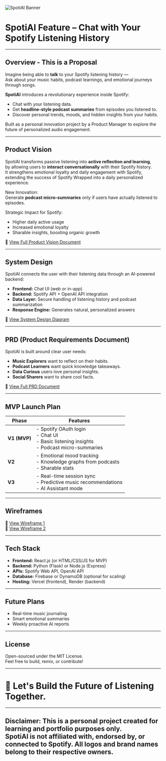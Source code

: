 ![SpotiAI Banner](./docs/assets/spotiAI_banner.png)


# SpotiAI Feature – Chat with Your Spotify Listening History

---

## Overview - This is a Proposal 
Imagine being able to **talk** to your Spotify listening history —  
Ask about your music habits, podcast learnings, and emotional journeys through songs.

**SpotiAI** introduces a revolutionary experience inside Spotify:  
- Chat with your listening data.
- Get **headline-style podcast summaries** from episodes you listened to.
- Discover personal trends, moods, and hidden insights from your habits.

Built as a personal innovation project by a Product Manager to explore the future of personalized audio engagement.

---

## Product Vision
SpotiAI transforms passive listening into **active reflection and learning**,  
by allowing users to **interact conversationally** with their Spotify history.  
It strengthens emotional loyalty and daily engagement with Spotify, extending the success of Spotify Wrapped into a daily personalized experience.

New Innovation:  
Generate **podcast micro-summaries** only if users have actually listened to episodes.

Strategic Impact for Spotify:  
- Higher daily active usage
- Increased emotional loyalty
- Sharable insights, boosting organic growth

📂 [View Full Product Vision Document](docs/Product_Vision.md)

---

## System Design
SpotiAI connects the user with their listening data through an AI-powered backend:

- **Frontend:** Chat UI (web or in-app)
- **Backend:** Spotify API + OpenAI API integration
- **Data Layer:** Secure handling of listening history and podcast summarization
- **Response Engine:** Generates natural, personalized answers

📂 [View System Design Diagram](docs/System_Design.png)

---

## PRD (Product Requirements Document)
SpotiAI is built around clear user needs:

- **Music Explorers** want to reflect on their habits.
- **Podcast Learners** want quick knowledge takeaways.
- **Data Curious** users love personal insights.
- **Social Sharers** want to share cool facts.

📂 [View Full PRD Document](docs/PRD.md)

---

## MVP Launch Plan

| Phase | Features |
|-------|----------|
| **V1 (MVP)** | - Spotify OAuth login<br>- Chat UI<br>- Basic listening insights<br>- Podcast micro-summaries |
| **V2** | - Emotional mood tracking<br>- Knowledge graphs from podcasts<br>- Sharable stats |
| **V3** | - Real-time session sync<br>- Predictive music recommendations<br>- AI Assistant mode |

---

## Wireframes

📂 [View Wireframe 1](docs/Wireframe1.png)  
📂 [View Wireframe 2](docs/Wireframe2.png)



---

## Tech Stack
- **Frontend:** React.js (or HTML/CSS/JS for MVP)
- **Backend:** Python (Flask) or Node.js (Express)
- **APIs:** Spotify Web API, OpenAI API
- **Database:** Firebase or DynamoDB (optional for scaling)
- **Hosting:** Vercel (frontend), Render (backend)

---

## Future Plans
- Real-time music journaling
- Smart emotional summaries
- Weekly proactive AI reports

---

## License
Open-sourced under the MIT License.  
Feel free to build, remix, or contribute!

---

# 🎵 Let's Build the Future of Listening Together.
---
**Disclaimer:** This is a personal project created for learning and portfolio purposes only.  
SpotiAI is not affiliated with, endorsed by, or connected to Spotify. All logos and brand names belong to their respective owners.
---


